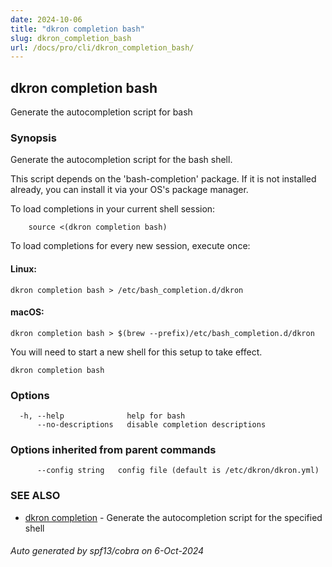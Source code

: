 ```yaml
---
date: 2024-10-06
title: "dkron completion bash"
slug: dkron_completion_bash
url: /docs/pro/cli/dkron_completion_bash/
---
```

## dkron completion bash

Generate the autocompletion script for bash

### Synopsis

Generate the autocompletion script for the bash shell.

This script depends on the 'bash-completion' package.
If it is not installed already, you can install it via your OS's package manager.

To load completions in your current shell session:

```
	source <(dkron completion bash)
```

To load completions for every new session, execute once:

#### Linux:

	dkron completion bash > /etc/bash_completion.d/dkron

#### macOS:

	dkron completion bash > $(brew --prefix)/etc/bash_completion.d/dkron

You will need to start a new shell for this setup to take effect.


```
dkron completion bash
```

### Options

```
  -h, --help              help for bash
      --no-descriptions   disable completion descriptions
```

### Options inherited from parent commands

```
      --config string   config file (default is /etc/dkron/dkron.yml)
```

### SEE ALSO

* [dkron completion](/docs/pro/cli/dkron_completion/)	 - Generate the autocompletion script for the specified shell

###### Auto generated by spf13/cobra on 6-Oct-2024
